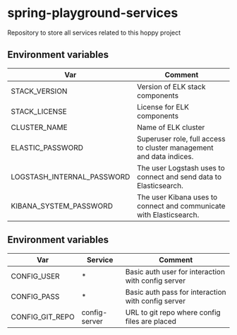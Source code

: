 # spring-playground-services
Repository to store all services related to this hoppy project

## Environment variables
| Var                        | Comment                                                             |
| -------------------------- | ------------------------------------------------------------------- |
| STACK_VERSION              | Version of ELK stack components                                     |
| STACK_LICENSE              | License for ELK components                                          |
| CLUSTER_NAME               | Name of ELK cluster                                                 |
| ELASTIC_PASSWORD           | Superuser role, full access to cluster management and data indices. |
| LOGSTASH_INTERNAL_PASSWORD | The user Logstash uses to connect and send data to Elasticsearch.   |
| KIBANA_SYSTEM_PASSWORD     | The user Kibana uses to connect and communicate with Elasticsearch. |

## Environment variables
| Var                        | Service       | Comment                                                             |
| -------------------------- | ------------- | ------------------------------------------------------------------- |
| CONFIG_USER                | *             | Basic auth user for interaction with config server                  |
| CONFIG_PASS                | *             | Basic auth pass for interaction with config server                  |
| CONFIG_GIT_REPO            | config-server | URL to git repo where config files are placed                       |